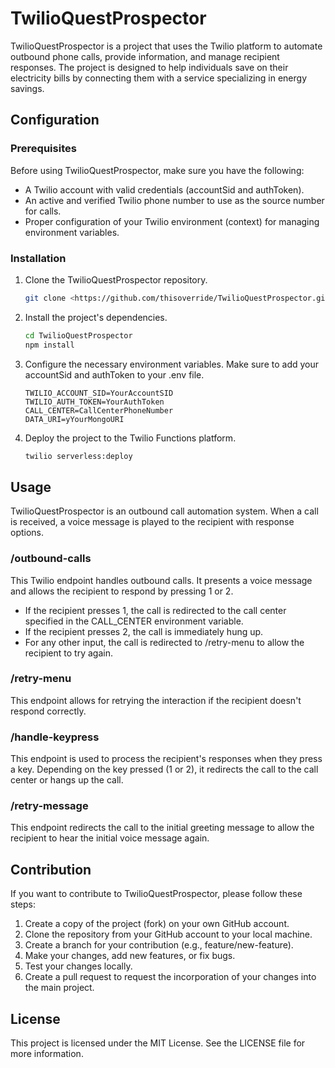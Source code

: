 # TwilioQuestProspector

TwilioQuestProspector is a project that uses the Twilio platform to automate outbound phone calls, provide information, and manage recipient responses. The project is designed to help individuals save on their electricity bills by connecting them with a service specializing in energy savings.

## Configuration

### Prerequisites

Before using TwilioQuestProspector, make sure you have the following:

- A Twilio account with valid credentials (accountSid and authToken).
- An active and verified Twilio phone number to use as the source number for calls.
- Proper configuration of your Twilio environment (context) for managing environment variables.

### Installation

1. Clone the TwilioQuestProspector repository.
    
    ```bash
    git clone <https://github.com/thisoverride/TwilioQuestProspector.git>
    
    ```
    
2. Install the project's dependencies.
    
    ```bash
    cd TwilioQuestProspector
    npm install
    
    ```
    
3. Configure the necessary environment variables. Make sure to add your accountSid and authToken to your .env file.
    
    ```
    TWILIO_ACCOUNT_SID=YourAccountSID
    TWILIO_AUTH_TOKEN=YourAuthToken
    CALL_CENTER=CallCenterPhoneNumber
    DATA_URI=yYourMongoURI
    
    ```
    
4. Deploy the project to the Twilio Functions platform.
    
    ```bash
    twilio serverless:deploy
    
    ```
    

## Usage

TwilioQuestProspector is an outbound call automation system. When a call is received, a voice message is played to the recipient with response options.

### /outbound-calls

This Twilio endpoint handles outbound calls. It presents a voice message and allows the recipient to respond by pressing 1 or 2.

- If the recipient presses 1, the call is redirected to the call center specified in the CALL_CENTER environment variable.
- If the recipient presses 2, the call is immediately hung up.
- For any other input, the call is redirected to /retry-menu to allow the recipient to try again.

### /retry-menu

This endpoint allows for retrying the interaction if the recipient doesn't respond correctly.

### /handle-keypress

This endpoint is used to process the recipient's responses when they press a key. Depending on the key pressed (1 or 2), it redirects the call to the call center or hangs up the call.

### /retry-message

This endpoint redirects the call to the initial greeting message to allow the recipient to hear the initial voice message again.

## Contribution

If you want to contribute to TwilioQuestProspector, please follow these steps:

1. Create a copy of the project (fork) on your own GitHub account.
2. Clone the repository from your GitHub account to your local machine.
3. Create a branch for your contribution (e.g., feature/new-feature).
4. Make your changes, add new features, or fix bugs.
5. Test your changes locally.
6. Create a pull request to request the incorporation of your changes into the main project.

## License

This project is licensed under the MIT License. See the LICENSE file for more information.
